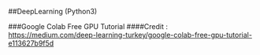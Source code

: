 ##DeepLearning (Python3) 

###Google Colab Free GPU Tutorial
####Credit : https://medium.com/deep-learning-turkey/google-colab-free-gpu-tutorial-e113627b9f5d



